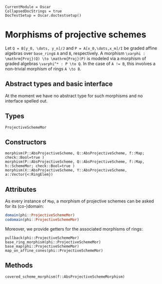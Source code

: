 ```@meta
CurrentModule = Oscar
CollapsedDocStrings = true
DocTestSetup = Oscar.doctestsetup()
```

# Morphisms of projective schemes

Let ``Q = B[y_0, \dots, y_n]/J`` and ``P = A[x_0,\dots,x_m]/I`` be 
graded affine algebras over `base_ring`s `A` and `B`, respectively. 
A morphism ``\varphi : \mathrm{Proj}(Q) \to \mathrm{Proj}(P)`` is modeled 
via a morphism of graded algebras ``\varphi^* : P \to Q``. 
In the case of `A != B`, this involves a non-trivial morphism 
of rings ``A \to B``.

## Abstract types and basic interface 
At the moment we have no abstract type for such morphisms and no interface spelled 
out. 

## Types 
```@docs
ProjectiveSchemeMor
```

## Constructors
```@docs
morphism(P::AbsProjectiveScheme, Q::AbsProjectiveScheme, f::Map; check::Bool=true )
morphism(P::AbsProjectiveScheme, Q::AbsProjectiveScheme, f::Map, h::SchemeMor; check::Bool=true )
morphism(X::AbsProjectiveScheme, Y::AbsProjectiveScheme, a::Vector{<:RingElem})
```
## Attributes
As every instance of `Map`, a morphism of projective schemes can be asked for its (co-)domain:
```julia
domain(phi::ProjectiveSchemeMor) 
codomain(phi::ProjectiveSchemeMor)
```
Moreover, we provide getters for the associated morphisms of rings:
```@docs
pullback(phi::ProjectiveSchemeMor)
base_ring_morphism(phi::ProjectiveSchemeMor) 
base_map(phi::ProjectiveSchemeMor)
map_on_affine_cones(phi::ProjectiveSchemeMor)
```
## Methods
```@docs
covered_scheme_morphism(f::AbsProjectiveSchemeMorphism)
```

